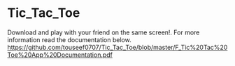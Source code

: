 # Tic_Tac_Toe

Download and play with your friend on the same screen!. For more information read the documentation below.
https://github.com/touseef0707/Tic_Tac_Toe/blob/master/F_Tic%20Tac%20Toe%20App%20Documentation.pdf
